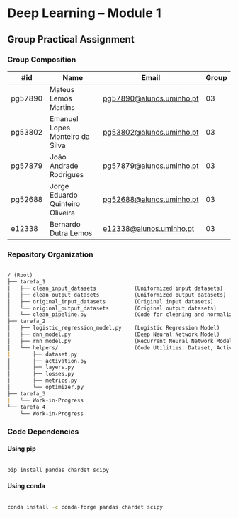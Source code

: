 # Deep Learning – Module 1

## Group Practical Assignment

### Group Composition

| #id     | Name                             | Email                    | Group |
| ------- | -------------------------------- | ------------------------ | ----- |
| pg57890 | Mateus Lemos Martins             | pg57890@alunos.uminho.pt | 03    |
| pg53802 | Emanuel Lopes Monteiro da Silva  | pg53802@alunos.uminho.pt | 03    |
| pg57879 | João Andrade Rodrigues           | pg57879@alunos.uminho.pt | 03    |
| pg52688 | Jorge Eduardo Quinteiro Oliveira | pg52688@alunos.uminho.pt | 03    |
| e12338  | Bernardo Dutra Lemos             | e12338@alunos.uminho.pt  | 03    |

### Repository Organization

```md

/ (Root)
├── tarefa_1  
│   ├── clean_input_datasets            (Uniformized input datasets)
│   ├── clean_output_datasets           (Uniformized output datasets)
│   ├── original_input_datasets         (Original input datasets)
│   └── original_output_datasets        (Original output datasets)
│   └── clean_pipeline.py               (Code for cleaning and normalizing datasets)
├── tarefa_2
│   ├── logistic_regression_model.py    (Logistic Regression Model)
│   ├── dnn_model.py                    (Deep Neural Network Model)
│   ├── rnn_model.py                    (Recurrent Neural Network Model)
│   └── helpers/                        (Code Utilities: Dataset, Activation, Layers, Losses, Metrics and Optimizers)
|       ├── dataset.py
│       ├── activation.py
│       ├── layers.py
│       ├── losses.py
│       ├── metrics.py
│       └── optimizer.py
├── tarefa_3
|   └── Work-in-Progress
└── tarefa_4
    └── Work-in-Progress

```

### Code Dependencies

#### Using pip

```bash

pip install pandas chardet scipy

```

#### Using conda

```bash

conda install -c conda-forge pandas chardet scipy

```